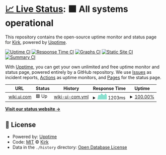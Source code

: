# [📈 Live Status](https:///upptime): <!--live status--> **🟩 All systems operational**

This repository contains the open-source uptime monitor and status page for [Kirk](https:///upptime), powered by [Upptime](https://github.com/upptime/upptime).

[![Uptime CI](https://github.com/superkirk3/upptime-test/workflows/Uptime%20CI/badge.svg)](https://github.com/superkirk3/upptime-test/actions?query=workflow%3A%22Uptime+CI%22)
[![Response Time CI](https://github.com/superkirk3/upptime-test/workflows/Response%20Time%20CI/badge.svg)](https://github.com/superkirk3/upptime-test/actions?query=workflow%3A%22Response+Time+CI%22)
[![Graphs CI](https://github.com/superkirk3/upptime-test/workflows/Graphs%20CI/badge.svg)](https://github.com/superkirk3/upptime-test/actions?query=workflow%3A%22Graphs+CI%22)
[![Static Site CI](https://github.com/superkirk3/upptime-test/workflows/Static%20Site%20CI/badge.svg)](https://github.com/superkirk3/upptime-test/actions?query=workflow%3A%22Static+Site+CI%22)
[![Summary CI](https://github.com/superkirk3/upptime-test/workflows/Summary%20CI/badge.svg)](https://github.com/superkirk3/upptime-test/actions?query=workflow%3A%22Summary+CI%22)

With [Upptime](https://upptime.js.org), you can get your own unlimited and free uptime monitor and status page, powered entirely by a GitHub repository. We use [Issues](https://github.com/superkirk3/upptime-test/issues) as incident reports, [Actions](https://github.com/superkirk3/upptime-test/actions) as uptime monitors, and [Pages](https:///upptime) for the status page.

<!--start: status pages-->
<!-- This summary is generated by Upptime (https://github.com/upptime/upptime) -->
<!-- Do not edit this manually, your changes will be overwritten -->
<!-- prettier-ignore -->
| URL | Status | History | Response Time | Uptime |
| --- | ------ | ------- | ------------- | ------ |
| <img alt="" src="https://ui.com/microsite/static/media/icon-uid.98462f7d.png" height="13"> [wiki.ui.com](https://wiki.ui.com) | 🟩 Up | [wiki-ui-com.yml](https://github.com/superkirk3/upptime-test/commits/HEAD/history/wiki-ui-com.yml) | <details><summary><img alt="Response time graph" src="./graphs/wiki-ui-com/response-time-week.png" height="20"> 1203ms</summary><br><a href="https://superkirk3.github.io/upptime-test/history/wiki-ui-com"><img alt="Response time 1241" src="https://img.shields.io/endpoint?url=https%3A%2F%2Fraw.githubusercontent.com%2Fsuperkirk3%2Fupptime-test%2FHEAD%2Fapi%2Fwiki-ui-com%2Fresponse-time.json"></a><br><a href="https://superkirk3.github.io/upptime-test/history/wiki-ui-com"><img alt="24-hour response time 1180" src="https://img.shields.io/endpoint?url=https%3A%2F%2Fraw.githubusercontent.com%2Fsuperkirk3%2Fupptime-test%2FHEAD%2Fapi%2Fwiki-ui-com%2Fresponse-time-day.json"></a><br><a href="https://superkirk3.github.io/upptime-test/history/wiki-ui-com"><img alt="7-day response time 1203" src="https://img.shields.io/endpoint?url=https%3A%2F%2Fraw.githubusercontent.com%2Fsuperkirk3%2Fupptime-test%2FHEAD%2Fapi%2Fwiki-ui-com%2Fresponse-time-week.json"></a><br><a href="https://superkirk3.github.io/upptime-test/history/wiki-ui-com"><img alt="30-day response time 1241" src="https://img.shields.io/endpoint?url=https%3A%2F%2Fraw.githubusercontent.com%2Fsuperkirk3%2Fupptime-test%2FHEAD%2Fapi%2Fwiki-ui-com%2Fresponse-time-month.json"></a><br><a href="https://superkirk3.github.io/upptime-test/history/wiki-ui-com"><img alt="1-year response time 1241" src="https://img.shields.io/endpoint?url=https%3A%2F%2Fraw.githubusercontent.com%2Fsuperkirk3%2Fupptime-test%2FHEAD%2Fapi%2Fwiki-ui-com%2Fresponse-time-year.json"></a></details> | <details><summary><a href="https://superkirk3.github.io/upptime-test/history/wiki-ui-com">100.00%</a></summary><a href="https://superkirk3.github.io/upptime-test/history/wiki-ui-com"><img alt="All-time uptime 100.00%" src="https://img.shields.io/endpoint?url=https%3A%2F%2Fraw.githubusercontent.com%2Fsuperkirk3%2Fupptime-test%2FHEAD%2Fapi%2Fwiki-ui-com%2Fuptime.json"></a><br><a href="https://superkirk3.github.io/upptime-test/history/wiki-ui-com"><img alt="24-hour uptime 100.00%" src="https://img.shields.io/endpoint?url=https%3A%2F%2Fraw.githubusercontent.com%2Fsuperkirk3%2Fupptime-test%2FHEAD%2Fapi%2Fwiki-ui-com%2Fuptime-day.json"></a><br><a href="https://superkirk3.github.io/upptime-test/history/wiki-ui-com"><img alt="7-day uptime 100.00%" src="https://img.shields.io/endpoint?url=https%3A%2F%2Fraw.githubusercontent.com%2Fsuperkirk3%2Fupptime-test%2FHEAD%2Fapi%2Fwiki-ui-com%2Fuptime-week.json"></a><br><a href="https://superkirk3.github.io/upptime-test/history/wiki-ui-com"><img alt="30-day uptime 100.00%" src="https://img.shields.io/endpoint?url=https%3A%2F%2Fraw.githubusercontent.com%2Fsuperkirk3%2Fupptime-test%2FHEAD%2Fapi%2Fwiki-ui-com%2Fuptime-month.json"></a><br><a href="https://superkirk3.github.io/upptime-test/history/wiki-ui-com"><img alt="1-year uptime 100.00%" src="https://img.shields.io/endpoint?url=https%3A%2F%2Fraw.githubusercontent.com%2Fsuperkirk3%2Fupptime-test%2FHEAD%2Fapi%2Fwiki-ui-com%2Fuptime-year.json"></a></details>

<!--end: status pages-->

[**Visit our status website →**](https:///upptime)

## 📄 License

- Powered by: [Upptime](https://github.com/upptime/upptime)
- Code: [MIT](./LICENSE) © [Kirk](https:///upptime)
- Data in the `./history` directory: [Open Database License](https://opendatacommons.org/licenses/odbl/1-0/)
